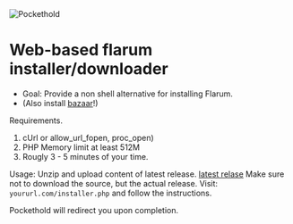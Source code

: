 <img alt="Pockethold" src="https://i.imgur.com/k5tMKCG.png">


# Web-based flarum installer/downloader
* Goal: Provide a non shell alternative for installing Flarum.
* (Also install [bazaar](https://github.com/flagrow/bazaar)!)

Requirements.
1. cUrl or allow_url_fopen, proc_open)
2. PHP Memory limit at least 512M 
3. Rougly 3 - 5 minutes of your time. 

Usage:
Unzip and upload content of latest release. [latest relase](https://github.com/Pockethold/pockethold/releases/latest)
Make sure not to download the source, but the actual release. 
Visit: `yoururl.com/installer.php` and follow the instructions. 

Pockethold will redirect you upon completion.
